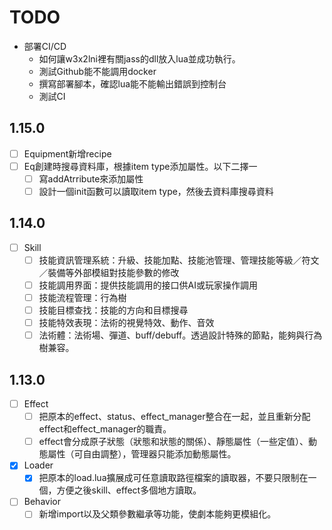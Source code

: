 # TODO
- 部署CI/CD
  - 如何讓w3x2lni裡有關jass的dll放入lua並成功執行。
  - 測試Github能不能調用docker
  - 撰寫部署腳本，確認lua能不能輸出錯誤到控制台
  - 測試CI

## 1.15.0
- [ ] Equipment新增recipe
- [ ] Eq創建時搜尋資料庫，根據item type添加屬性。以下二擇一
  - [ ] 寫addAtrribute來添加屬性
  - [ ] 設計一個init函數可以讀取item type，然後去資料庫搜尋資料

## 1.14.0
- [ ] Skill
  - [ ] 技能資訊管理系統：升級、技能加點、技能池管理、管理技能等級／符文／裝備等外部模組對技能參數的修改
  - [ ] 技能調用界面：提供技能調用的接口供AI或玩家操作調用
  - [ ] 技能流程管理：行為樹
  - [ ] 技能目標查找：技能的方向和目標搜尋
  - [ ] 技能特效表現：法術的視覺特效、動作、音效
  - [ ] 法術體：法術場、彈道、buff/debuff。透過設計特殊的節點，能夠與行為樹兼容。

## 1.13.0
- [ ] Effect
  - [ ] 把原本的effect、status、effect_manager整合在一起，並且重新分配effect和effect_manager的職責。
  - [ ] effect會分成原子狀態（狀態和狀態的關係）、靜態屬性（一些定值）、動態屬性（可自由調整），管理器只能添加動態屬性。

- [x] Loader
  - [x] 把原本的load.lua擴展成可任意讀取路徑檔案的讀取器，不要只限制在一個，方便之後skill、effect多個地方讀取。

- [ ] Behavior
  - [ ] 新增import以及父類參數繼承等功能，使劇本能夠更模組化。